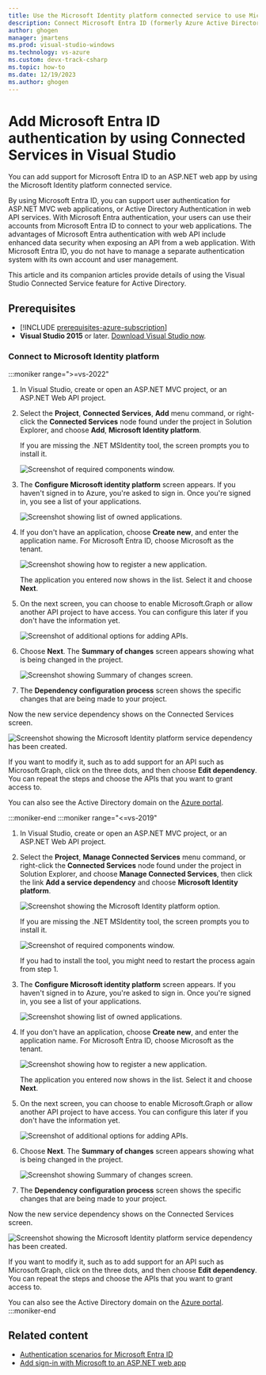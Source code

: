 ```yaml
---
title: Use the Microsoft Identity platform connected service to use Microsoft Entra ID for authentication
description: Connect Microsoft Entra ID (formerly Azure Active Directory) to your application by using Connected Services in Visual Studio on Windows.
author: ghogen
manager: jmartens
ms.prod: visual-studio-windows
ms.technology: vs-azure
ms.custom: devx-track-csharp
ms.topic: how-to
ms.date: 12/19/2023
ms.author: ghogen
---
```

# Add Microsoft Entra ID authentication by using Connected Services in Visual Studio


You can add support for Microsoft Entra ID to an ASP.NET web app by using the Microsoft Identity platform connected service.

By using Microsoft Entra ID, you can support user authentication for ASP.NET MVC web applications, or Active Directory Authentication in web API services. With Microsoft Entra authentication, your users can use their accounts from Microsoft Entra ID to connect to your web applications. The advantages of Microsoft Entra authentication with web API include enhanced data security when exposing an API from a web application. With Microsoft Entra ID, you do not have to manage a separate authentication system with its own account and user management.

This article and its companion articles provide details of using the Visual Studio Connected Service feature for Active Directory.

## Prerequisites

- [!INCLUDE [prerequisites-azure-subscription](includes/prerequisites-azure-subscription.md)]
- **Visual Studio 2015** or later. [Download Visual Studio now](https://aka.ms/vsdownload?utm_source=mscom&utm_campaign=msdocs).

<a name='connect-to-azure-active-directory-using-the-connected-services-dialog'></a>

### Connect to Microsoft Identity platform

:::moniker range=">=vs-2022"

1. In Visual Studio, create or open an ASP.NET MVC project, or an ASP.NET Web API project.

1. Select the **Project**, **Connected Services**, **Add** menu command, or right-click the **Connected Services** node found under the project in Solution Explorer, and choose **Add**, **Microsoft Identity platform**.
 
   If you are missing the .NET MSIdentity tool, the screen prompts you to install it.

   ![Screenshot of required components window.](./media/vs-azure-active-directory/required-components.png)

1. The **Configure Microsoft identity platform** screen appears. If you haven't signed in to Azure, you're asked to sign in. Once you're signed in, you see a list of your applications.

   ![Screenshot showing list of owned applications.](./media/vs-azure-active-directory/owned-applications.png)

1. If you don't have an application, choose **Create new**, and enter the application name. For Microsoft Entra ID, choose Microsoft as the tenant.

   ![Screenshot showing how to register a new application.](./media/vs-azure-active-directory/register-an-application.png)

   The application you entered now shows in the list. Select it and choose **Next**.

1. On the next screen, you can choose to enable Microsoft.Graph or allow another API project to have access. You can configure this later if you don't have the information yet.

   ![Screenshot of additional options for adding APIs.](./media/vs-azure-active-directory/additional-settings.png)

1. Choose **Next**. The **Summary of changes** screen appears showing what is being changed in the project.

   ![Screenshot showing Summary of changes screen.](./media/vs-azure-active-directory/summary-of-changes.png)

1. The **Dependency configuration process** screen shows the specific changes that are being made to your project.

Now the new service dependency shows on the Connected Services screen.

![Screenshot showing the Microsoft Identity platform service dependency has been created.](./media/vs-azure-active-directory/identity-platform-service-dependency.png)

If you want to modify it, such as to add support for an API such as Microsoft.Graph, click on the three dots, and then choose **Edit dependency**. You can repeat the steps and choose the APIs that you want to grant access to.

You can also see the Active Directory domain on the [Azure portal](https://go.microsoft.com/fwlink/p/?LinkID=525040).

:::moniker-end
:::moniker range="<=vs-2019"
1. In Visual Studio, create or open an ASP.NET MVC project, or an ASP.NET Web API project.

1. Select the **Project**, **Manage Connected Services** menu command, or right-click the **Connected Services** node found under the project in Solution Explorer, and choose **Manage Connected Services**, then click the link **Add a service dependency** and choose **Microsoft Identity platform**.

   ![Screenshot showing the Microsoft Identity platform option.](./media/vs-azure-active-directory/vs-2019/add-dependency-microsoft-identity-platform.png)

   If you are missing the .NET MSIdentity tool, the screen prompts you to install it.

   ![Screenshot of required components window.](./media/vs-azure-active-directory/required-components.png)

   If you had to install the tool, you might need to restart the process again from step 1.

1. The **Configure Microsoft identity platform** screen appears. If you haven't signed in to Azure, you're asked to sign in. Once you're signed in, you see a list of your applications.

   ![Screenshot showing list of owned applications.](./media/vs-azure-active-directory/owned-applications.png)

1. If you don't have an application, choose **Create new**, and enter the application name. For Microsoft Entra ID, choose Microsoft as the tenant.

   ![Screenshot showing how to register a new application.](./media/vs-azure-active-directory/register-an-application.png)

   The application you entered now shows in the list. Select it and choose **Next**.

1. On the next screen, you can choose to enable Microsoft.Graph or allow another API project to have access. You can configure this later if you don't have the information yet.

   ![Screenshot of additional options for adding APIs.](./media/vs-azure-active-directory/additional-settings.png)

1. Choose **Next**. The **Summary of changes** screen appears showing what is being changed in the project.

   ![Screenshot showing Summary of changes screen.](./media/vs-azure-active-directory/summary-of-changes.png)

1. The **Dependency configuration process** screen shows the specific changes that are being made to your project.

Now the new service dependency shows on the Connected Services screen.

![Screenshot showing the Microsoft Identity platform service dependency has been created.](./media/vs-azure-active-directory/identity-platform-service-dependency.png)

If you want to modify it, such as to add support for an API such as Microsoft.Graph, click on the three dots, and then choose **Edit dependency**. You can repeat the steps and choose the APIs that you want to grant access to.

You can also see the Active Directory domain on the [Azure portal](https://go.microsoft.com/fwlink/p/?LinkID=525040).
:::moniker-end

## Related content

- [Authentication scenarios for Microsoft Entra ID](/azure/active-directory/develop/authentication-vs-authorization)
- [Add sign-in with Microsoft to an ASP.NET web app](/azure/active-directory/develop/quickstart-v2-aspnet-webapp)
